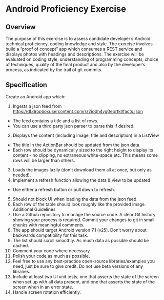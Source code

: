 Android Proficiency Exercise
==============

Overview
--------------

The purpose of this exercise is to assess candidate developer’s Android technical proficiency, coding knowledge and
style. The exercise involves build a “proof of concept” app which consumes a REST service and displays photos with
headings and descriptions. The exercise will be evaluated on coding style, understanding of programming concepts,
choice of techniques, quality of the final product and also by the developer’s process, as indicated by the trail of git
commits.

Specification
--------------

Create an Android app which:
1. Ingests a json feed from https://dl.dropboxusercontent.com/s/2iodh4vg0eortkl/facts.json
- The feed contains a title and a list of rows.
- You can use a third party json parser to parse this if desired.
2. Displays the content (including image, title and description) in a ListView
- The title in the ActionBar should be updated from the json data.
- Each row should be dynamically sized to the right height to display its content - no clipping, no
extraneous white-space etc. This means some rows will be larger than others.
3. Loads the images lazily (don’t download them all at once, but only as needed).
4. Implement a refresh function allowing the data & view to be updated
- Use either a refresh button or pull down to refresh.
5. Should not block UI when loading the data from the json feed.
6. Each row of the table should look roughly like the provided image.
Additional Guidelines
1. Use a Github repository to manage the source code. A clear Git history showing your process is required.
Commit your changes to git in small chunks with meaningful comments.
2. The app should target Android version 7.1 (v25). Don’t worry about backwards compatibility for this task.
3. The list should scroll smoothly. As much data as possible should be cached.
4. Comment your code where necessary.
5. Polish your code as much as possible.
6. Feel free to use any best-practice open-source libraries/examples you need, just be sure to give credit. Do
not use beta versions of any libraries.
7. Include at least two UI unit tests; one that asserts the state of the screen when set up with all data present,
and one that asserts the state of the screen when in an error state.
8. Handle screen rotation efficiently.
